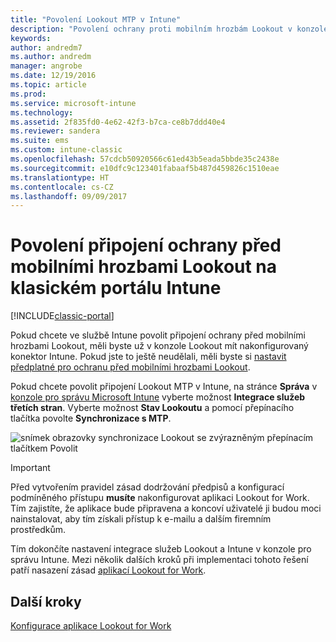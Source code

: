 ```yaml
---
title: "Povolení Lookout MTP v Intune"
description: "Povolení ochrany proti mobilním hrozbám Lookout v konzole pro správu Intune."
keywords: 
author: andredm7
ms.author: andredm
manager: angrobe
ms.date: 12/19/2016
ms.topic: article
ms.prod: 
ms.service: microsoft-intune
ms.technology: 
ms.assetid: 2f835fd0-4e62-42f3-b7ca-ce8b7ddd40e4
ms.reviewer: sandera
ms.suite: ems
ms.custom: intune-classic
ms.openlocfilehash: 57cdcb50920566c61ed43b5eada5bbde35c2438e
ms.sourcegitcommit: e10dfc9c123401fabaaf5b487d459826c1510eae
ms.translationtype: HT
ms.contentlocale: cs-CZ
ms.lasthandoff: 09/09/2017
---
```

# <a name="enable-lookout-mtd-connection-in-the-intune-classic-portal"></a>Povolení připojení ochrany před mobilními hrozbami Lookout na klasickém portálu Intune

[!INCLUDE[classic-portal](../includes/classic-portal.md)]

Pokud chcete ve službě Intune povolit připojení ochrany před mobilními hrozbami Lookout, měli byste už v konzole Lookout mít nakonfigurovaný konektor Intune.  Pokud jste to ještě neudělali, měli byste si [nastavit předplatné pro ochranu před mobilními hrozbami Lookout](setup-your-lookout-mtd-subscription.md).

Pokud chcete povolit připojení Lookout MTP v Intune, na stránce **Správa** v [konzole pro správu Microsoft Intune](https://manage.microsoft.com) vyberte možnost **Integrace služeb třetích stran**. Vyberte možnost **Stav Lookoutu** a pomocí přepínacího tlačítka povolte **Synchronizace s MTP**.

![snímek obrazovky synchronizace Lookout se zvýrazněným přepínacím tlačítkem Povolit](../media/mtp/lookout-intune-synchronization.png)

>[!IMPORTANT]
> Před vytvořením pravidel zásad dodržování předpisů a konfigurací podmíněného přístupu **musíte** nakonfigurovat aplikaci Lookout for Work. Tím zajistíte, že aplikace bude připravena a koncoví uživatelé ji budou moci nainstalovat, aby tím získali přístup k e-mailu a dalším firemním prostředkům.

Tím dokončíte nastavení integrace služeb Lookout a Intune v konzole pro správu Intune.  Mezi několik dalších kroků při implementaci tohoto řešení patří nasazení zásad [aplikací Lookout for Work](/intune-classic/deploy-use/device-threat-protection-policy).


## <a name="next-steps"></a>Další kroky
[Konfigurace aplikace Lookout for Work](/intune-classic/deploy-use/device-threat-protection-apps)
